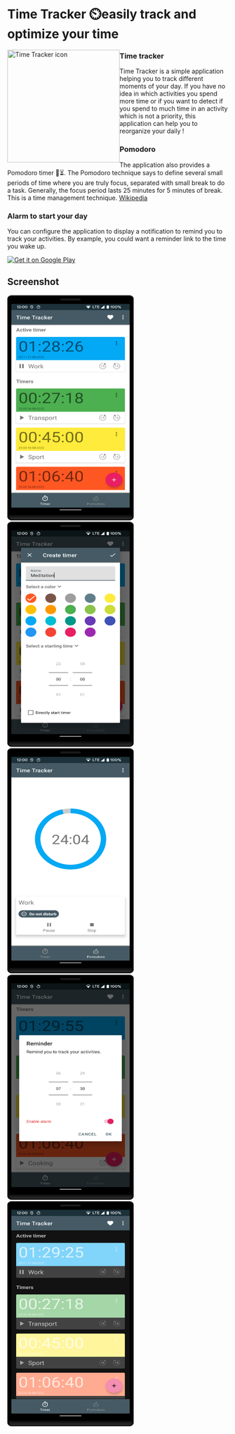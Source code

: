 # Time Tracker ⏲️easily track and optimize your time

<img
    src="https://raw.githubusercontent.com/bowserf/behaviortracker/dev/resources/playstore/high_res_icon/ic_launcher-web.png"
    align="left"
    width="256"
    height="256"
    title="Time Tracker icon">

### Time tracker

Time Tracker is a simple application helping you to track different moments of your day. If you have
no idea in which activities you spend more time or if you want to detect if you spend to much time
in an activity which is not a priority, this application can help you to reorganize your daily !

### Pomodoro

The application also provides a Pomodoro timer 🍅⏳. The Pomodoro technique says to define several
small periods of time where you are truly focus, separated with small break to do a task. Generally,
the focus period lasts 25 minutes for 5 minutes of break. This is a time management technique.
[Wikipedia](https://en.wikipedia.org/wiki/Pomodoro_Technique)

### Alarm to start your day

You can configure the application to display a notification to remind you to track your activities.
By example, you could want a reminder link to the time you wake up.

<a href='https://play.google.com/store/apps/details?id=fr.bowser.time&pcampaignid=MKT-Other-global-all-co-prtnr-py-PartBadge-Mar2515-1'>
    <img
        alt='Get it on Google Play'
        src='https://play.google.com/intl/en_us/badges/images/generic/en_badge_web_generic.png'
        height="80"/>
</a>

## Screenshot

<img
    src="https://raw.githubusercontent.com/bowserf/behaviortracker/dev/resources/playstore/screenshot/smartphone/en/timer_list.png"
    width="288"
    height="512"
    title="Timers list">
<img
    src="https://raw.githubusercontent.com/bowserf/behaviortracker/dev/resources/playstore/screenshot/smartphone/en/create_timer.png"
    width="288"
    height="512"
    title="Create a timer">
<img
    src="https://raw.githubusercontent.com/bowserf/behaviortracker/dev/resources/playstore/screenshot/smartphone/en/pomodoro.png"
    width="288"
    height="512"
    title="Create a timer">
<img
    src="https://raw.githubusercontent.com/bowserf/behaviortracker/dev/resources/playstore/screenshot/smartphone/en/set_alarm.png"
    width="288"
    height="512"
    title="Timers list">
<img
    src="https://raw.githubusercontent.com/bowserf/behaviortracker/dev/resources/playstore/screenshot/smartphone/en/timer_list_dark.png"
    width="288"
    height="512"
    title="Timers list">
